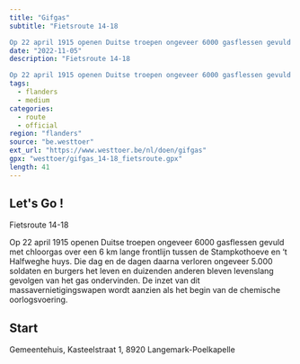 ```yaml
---
title: "Gifgas"
subtitle: "Fietsroute 14-18

Op 22 april 1915 openen Duitse troepen ongeveer 6000 gasflessen gevuld met chloorgas over een 6 km lange frontlijn tussen de Stampkothoeve en ‘t Halfweghe huys"
date: "2022-11-05"
description: "Fietsroute 14-18

Op 22 april 1915 openen Duitse troepen ongeveer 6000 gasflessen gevuld met chloorgas over een 6 km lange frontlijn tussen de Stampkothoeve en ‘t Halfweghe huys" 
tags:
  - flanders
  - medium
categories: 
  - route
  - official
region: "flanders"
source: "be.westtoer"
ext_url: "https://www.westtoer.be/nl/doen/gifgas"
gpx: "westtoer/gifgas_14-18_fietsroute.gpx"
length: 41
---
```


## Let's Go !

Fietsroute 14-18

Op 22 april 1915 openen Duitse troepen ongeveer 6000 gasflessen gevuld met chloorgas over een 6 km lange frontlijn tussen de Stampkothoeve en ‘t Halfweghe huys. Die dag en de dagen daarna verloren ongeveer 5.000 soldaten en burgers het leven en duizenden anderen bleven levenslang gevolgen van het gas ondervinden. De inzet van dit massavernietigingswapen wordt aanzien als het begin van de chemische oorlogsvoering.

## Start 

Gemeentehuis, Kasteelstraat 1, 8920 Langemark-Poelkapelle 



